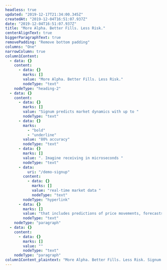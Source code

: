 ```yaml
---
headless: true
updated: "2019-12-17T21:34:00.345Z"
createdAt: "2019-12-04T16:51:07.937Z"
date: "2019-12-04T16:51:07.937Z"
title: "More Alpha. Better Fills. Less Risk."
centerAlignText: true
biggerParagraphText: true
removePadding: "Remove bottom padding"
columns: "One"
narrowColumn: true
column1Content:
  - data: {}
    content:
      - data: {}
        marks: []
        value: "More Alpha. Better Fills. Less Risk."
        nodeType: "text"
    nodeType: "heading-2"
  - data: {}
    content:
      - data: {}
        marks: []
        value: "Signum predicts market dynamics with up to "
        nodeType: "text"
      - data: {}
        marks:
          - "bold"
          - "underline"
        value: "80% accuracy"
        nodeType: "text"
      - data: {}
        marks: []
        value: ". Imagine receiving in microseconds "
        nodeType: "text"
      - data:
          uri: "/demo-signup"
        content:
          - data: {}
            marks: []
            value: "real-time market data "
            nodeType: "text"
        nodeType: "hyperlink"
      - data: {}
        marks: []
        value: "that includes predictions of price movements, forecasts of trade concentrations, and revelations of hidden liquidity. How much better would you trade? Let us show you."
        nodeType: "text"
    nodeType: "paragraph"
  - data: {}
    content:
      - data: {}
        marks: []
        value: ""
        nodeType: "text"
    nodeType: "paragraph"
column1Content_plaintext: "More Alpha. Better Fills. Less Risk. Signum predicts market dynamics with up to 80% accuracy. Imagine receiving in microseconds real-time market data that includes predictions of price movements, forecasts of trade concentrations, and revelations of hidden liquidity. How much better would you trade? Let us show you. "
---
```

